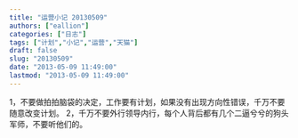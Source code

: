 ```yaml
---
title: "运营小记 20130509"
authors: ["eallion"]
categories: ["日志"]
tags: ["计划","小记","运营","天猫"]
draft: false
slug: "20130509"
date: "2013-05-09 11:49:00"
lastmod: "2013-05-09 11:49:00"
---
```


1，不要做拍拍脑袋的决定，工作要有计划，如果没有出现方向性错误，千万不要随意改变计划。
2，千万不要外行领导内行，每个人背后都有几个二逼兮兮的狗头军师，不要听他们的。
